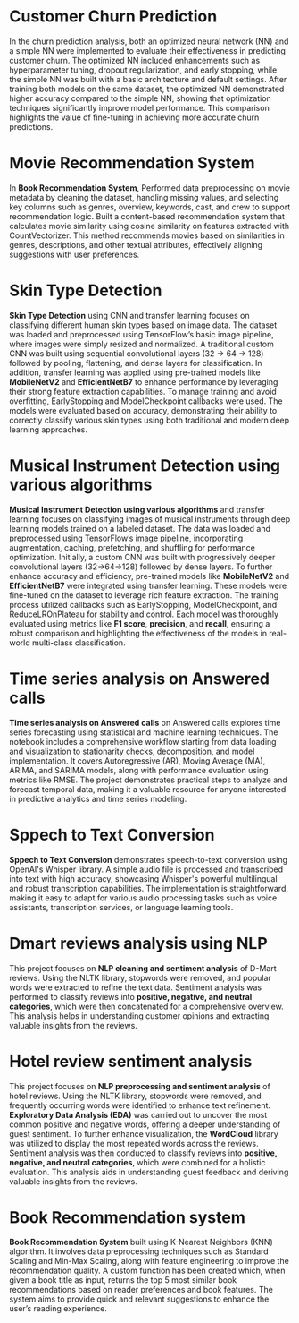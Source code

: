 # Customer Churn Prediction
In the churn prediction analysis, both an optimized neural network (NN) and a simple NN were implemented to evaluate their effectiveness in predicting customer churn. The optimized NN included enhancements such as hyperparameter tuning, dropout regularization, and early stopping, while the simple NN was built with a basic architecture and default settings. After training both models on the same dataset, the optimized NN demonstrated higher accuracy compared to the simple NN, showing that optimization techniques significantly improve model performance. This comparison highlights the value of fine-tuning in achieving more accurate churn predictions.
# Movie Recommendation System
In **Book Recommendation System**, Performed data preprocessing on movie metadata by cleaning the dataset, handling missing values, and selecting key columns such as genres, overview, keywords, cast, and crew to support recommendation logic. Built a content-based recommendation system that calculates movie similarity using cosine similarity on features extracted with CountVectorizer. This method recommends movies based on similarities in genres, descriptions, and other textual attributes, effectively aligning suggestions with user preferences.
# Skin Type Detection 
**Skin Type Detection** using CNN and transfer learning focuses on classifying different human skin types based on image data. The dataset was loaded and preprocessed using TensorFlow’s basic image pipeline, where images were simply resized and normalized. A traditional custom CNN was built using sequential convolutional layers (32 → 64 → 128) followed by pooling, flattening, and dense layers for classification. In addition, transfer learning was applied using pre-trained models like **MobileNetV2** and **EfficientNetB7** to enhance performance by leveraging their strong feature extraction capabilities. To manage training and avoid overfitting, EarlyStopping and ModelCheckpoint callbacks were used. The models were evaluated based on accuracy, demonstrating their ability to correctly classify various skin types using both traditional and modern deep learning approaches.
# Musical Instrument Detection using various algorithms
**Musical Instrument Detection using various algorithms** and transfer learning focuses on classifying images of musical instruments through deep learning models trained on a labeled dataset. The data was loaded and preprocessed using TensorFlow’s image pipeline, incorporating augmentation, caching, prefetching, and shuffling for performance optimization. Initially, a custom CNN was built with progressively deeper convolutional layers (32→64→128) followed by dense layers. To further enhance accuracy and efficiency, pre-trained models like **MobileNetV2** and **EfficientNetB7** were integrated using transfer learning. These models were fine-tuned on the dataset to leverage rich feature extraction. The training process utilized callbacks such as EarlyStopping, ModelCheckpoint, and ReduceLROnPlateau for stability and control. Each model was thoroughly evaluated using metrics like **F1 score**, **precision**, and **recall**, ensuring a robust comparison and highlighting the effectiveness of the models in real-world multi-class classification.
# Time series analysis on Answered calls
**Time series analysis on Answered calls** on Answered calls explores time series forecasting using statistical and machine learning techniques. The notebook includes a comprehensive workflow starting from data loading and visualization to stationarity checks, decomposition, and model implementation. It covers Autoregressive (AR), Moving Average (MA), ARIMA, and SARIMA models, along with performance evaluation using metrics like RMSE. The project demonstrates practical steps to analyze and forecast temporal data, making it a valuable resource for anyone interested in predictive analytics and time series modeling.
# Sppech to Text Conversion
**Sppech to Text Conversion** demonstrates speech-to-text conversion using OpenAI's Whisper library. A simple audio file is processed and transcribed into text with high accuracy, showcasing Whisper's powerful multilingual and robust transcription capabilities. The implementation is straightforward, making it easy to adapt for various audio processing tasks such as voice assistants, transcription services, or language learning tools.
# Dmart reviews analysis using NLP
This project focuses on **NLP cleaning and sentiment analysis** of D-Mart reviews. Using the NLTK library, stopwords were removed, and popular words were extracted to refine the text data. Sentiment analysis was performed to classify reviews into **positive, negative, and neutral categories**, which were then concatenated for a comprehensive overview. This analysis helps in understanding customer opinions and extracting valuable insights from the reviews.
# Hotel review sentiment analysis
This project focuses on **NLP preprocessing and sentiment analysis** of hotel reviews. Using the NLTK library, stopwords were removed, and frequently occurring words were identified to enhance text refinement. **Exploratory Data Analysis (EDA)** was carried out to uncover the most common positive and negative words, offering a deeper understanding of guest sentiment. To further enhance visualization, the **WordCloud** library was utilized to display the most repeated words across the reviews. Sentiment analysis was then conducted to classify reviews into **positive, negative, and neutral categories**, which were combined for a holistic evaluation. This analysis aids in understanding guest feedback and deriving valuable insights from the reviews.
# Book Recommendation system
**Book Recommendation System** built using K-Nearest Neighbors (KNN) algorithm. It involves data preprocessing techniques such as Standard Scaling and Min-Max Scaling, along with feature engineering to improve the recommendation quality. A custom function has been created which, when given a book title as input, returns the top 5 most similar book recommendations based on reader preferences and book features. The system aims to provide quick and relevant suggestions to enhance the user’s reading experience.






















